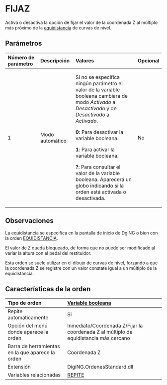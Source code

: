 # FIJAZ

Activa o desactiva la opción de fijar el valor de la coordenada Z al múltiplo más próximo de la [equidistancia](fijaz.md) de curvas de nivel.

## Parámetros

<table>
  <thead>
    <tr>
      <th style="text-align:left">N&#xFA;mero de par&#xE1;metro</th>
      <th style="text-align:left">Descripci&#xF3;n</th>
      <th style="text-align:left">Valores</th>
      <th style="text-align:left">Opcional</th>
    </tr>
  </thead>
  <tbody>
    <tr>
      <td style="text-align:left">1</td>
      <td style="text-align:left">Modo autom&#xE1;tico</td>
      <td style="text-align:left">
        <p>Si no se especifica ning&#xFA;n par&#xE1;metro el valor de la variable
          booleana cambiar&#xE1; de modo <em>Activado</em> a <em>Desactivado</em> y de <em>Desactivado</em> a <em>Activado</em>.</p>
        <p><b>0</b>: Para desactivar la variable booleana.</p>
        <p><b>1</b>: Para activar la variable booleana.</p>
        <p><b>?</b>: Para consultar el valor de la variable booleana. Aparecer&#xE1;
          un globo indicando si la orden est&#xE1; activada o desactivada.</p>
      </td>
      <td style="text-align:left">No</td>
    </tr>
  </tbody>
</table>

## Observaciones

La equidistancia se especifica en la pantalla de inicio de DgiNG o bien con la orden [EQUIDISTANCIA](/digi3d-net/referencia/ventana-de-dibujo/variables/f/EQUIDISTANCIA.html).

El valor de Z queda bloqueado, de forma que no puede ser modificado al variar la altura con el pedal del restituidor.

Esta orden se suele utilizar en el dibujo de curvas de nivel, forzando a que la coordenada Z se registre con un valor constate igual a un múltiplo de la equidistancia.

## Características de la orden

| Tipo de orden | [Variable booleana](fijaz.md) |
| :--- | :--- |
| Repite automáticamente | Si |
| Opción del menú donde aparece la orden | Inmediato/Coordenada Z/Fijar la coordenada Z al múltiplo de equidistancia más cercano |
| Barra de herramientas en la que aparece la orden | Coordenada Z |
| Extensión | DigiNG.OrdenesStandard.dll |
| Variables relacionadas | [REPITE](/digi3d-net/referencia/ventana-de-dibujo/variables/f/REPITE.html) |

